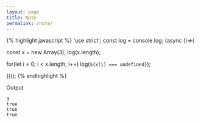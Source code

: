 ```yaml
---
layout: page
title: Note
permalink: /note/
---
```


{% highlight javascript %}
'use strict'; const log = console.log; (async ()=>{

const x = new Array(3);
log(x.length);

for(let i = 0; i < x.length; i++)
  log(`${x[i] === undefined}`);

})();
{% endhighlight %}

Output

```
3
true
true
true
```
